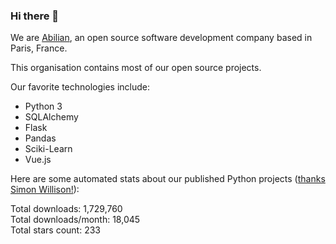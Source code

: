 ### Hi there 👋

We are [Abilian](https://abilian.com/), an open source software development company based in Paris, France.

This organisation contains most of our open source projects.

Our favorite technologies include:

- Python 3
- SQLAlchemy
- Flask
- Pandas
- Sciki-Learn
- Vue.js

Here are some automated stats about our published Python projects
([thanks Simon Willison!][sw-post]):

<!--marker-->
Total downloads: 1,729,760<br>
Total downloads/month: 18,045<br>
Total stars count: 233
<!--end-->

[sw-post]: https://simonwillison.net/2020/Jul/10/self-updating-profile-readme/